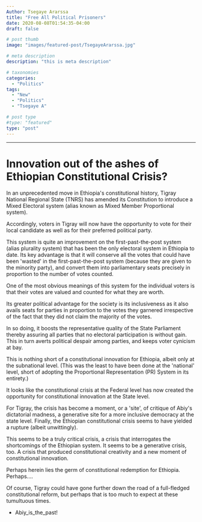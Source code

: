 ```yaml
---
Author: Tsegaye Ararssa
title: "Free All Political Prisoners"
date: 2020-08-08T01:54:35-04:00
draft: false

# post thumb
image: "images/featured-post/TsegayeArarssa.jpg"

# meta description
description: "this is meta description"

# taxonomies
categories: 
  - "Politics"
tags:
  - "New"
  - "Politics"
  - "Tsegaye A"

# post type
#type: "featured"
type: "post"
---
```



<hr>


Innovation out of the ashes of Ethiopian Constitutional Crisis?
================
In an unprecedented move in Ethiopia's constitutional history, Tigray National Regional State (TNRS) has amended its Constitution to introduce a Mixed Electoral system (alias known as Mixed Member Proportional system). 

Accordingly, voters in Tigray will now have the opportunity to vote for their local candidate as well as for their preferred political party.

This system is quite an improvement on the first-past-the-post system (alias plurality system) that has been the only electoral system in Ethiopia to date. Its key advantage is that it will conserve all the votes that could have been 'wasted' in the first-past-the-post system (because they are given to the minority party), and convert them into parliamentary seats precisely in proportion to the number of votes counted.

One of the most obvious meanings of this system for the individual voters is that their votes are valued and counted for what they are worth.

Its greater political advantage for the society is its inclusiveness as it also avails seats for parties in proportion to the votes they garnered irrespective of the fact that they did not claim the majority of the votes.

In so doing, it boosts the representative quality of the State Parliament thereby assuring all parties that no electoral participation is without gain. This in turn averts political despair among parties, and keeps voter cynicism at bay. 

This is nothing short of a constitutional innovation for Ethiopia, albeit only at the subnational level. (This was the least to have been done at the 'national' level, short of adopting the Proportional Representation (PR) System in its entirety.) 

It looks like the constitutional crisis at the Federal level has now created the opportunity for constitutional innovation at the State level.

For Tigray, the crisis has become a moment, or a 'site', of critique of Abiy's dictatorial madness, a generative site for a more inclusive democracy at the state level. Finally, the Ethiopian constitutional crisis seems to have yielded a rupture (albeit unwittingly).

This seems to be a truly critical crisis, a crisis that interrogates the shortcomings of the Ethiopian system. It seems to be a generative crisis, too. A crisis that produced constitutional creativity and a new moment of constitutional innovation.

Perhaps herein lies the germ of constitutional redemption for Ethiopia. Perhaps....

Of course, Tigray could have gone further down the road of a full-fledged constitutional reform, but perhaps that is too much to expect at these tumultuous times. 

* Abiy_is_the_past!
